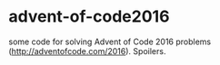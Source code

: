 # advent-of-code2016
some code for solving Advent of Code 2016 problems (http://adventofcode.com/2016). Spoilers.
